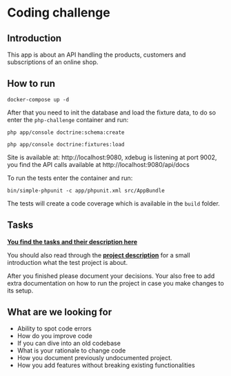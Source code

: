 Coding challenge
========================

Introduction
-------------

This app is about an API handling the products, customers and subscriptions of an online shop.

How to run
-----------

```  
docker-compose up -d
``` 

After that you need to init the database and load the fixture data, to do so enter the `php-challenge` container and run:
``` 
php app/console doctrine:schema:create
```

``` 
php app/console doctrine:fixtures:load
```


Site is available at: http://localhost:9080, xdebug is listening at port 9002, you find the API calls available at http://localhost:9080/api/docs 


To run the tests enter the container and run:

`bin/simple-phpunit -c app/phpunit.xml src/AppBundle`

The tests will create a code coverage which is available in the `build` folder. 

Tasks
-----
**[You find the tasks and their description here](src/AppBundle/Resources/doc/challenges/index.md)**

You should also read through the **[project description](src/AppBundle/Resources/doc/index.md)** for a small introduction what the test project is about.

After you finished please document your decisions. Your also free to add extra documentation
on how to run the project in case you make changes to its setup.


What are we looking for
------------------------

- Ability to spot code errors
- How do you improve code
- If you can dive into an old codebase
- What is your rationale to change code
- How you document previously undocumented project.
- How you add features without breaking existing functionalities 

